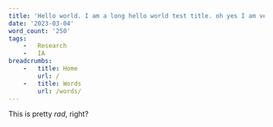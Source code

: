 ```yaml
---
title: 'Hello world. I am a long hello world test title. oh yes I am very lomg'
date: '2023-03-04'
word_count: '250'
tags:
    -   Research
    -   IA
breadcrumbs:
    -   title: Home
        url: /
    -   title: Words
        url: /words/
---
```


This is pretty _rad_, right?